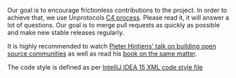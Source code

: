 Our goal is to encourage frictionless contributions to the project. In order to achieve that, we use Unprotocols [C4 process](http://rfc.unprotocols.org/1/). Please read it, it will answer a lot of questions. Our goal is to merge pull requests as quickly as possible and make new stable releases regularly.

It is highly recommended to watch [Pieter Hintjens' talk on building open source communities](https://www.youtube.com/watch?v=uzxcILudFWM) as well as read his [book
on the same matter](https://www.gitbook.com/book/hintjens/social-architecture/details).

The code style is defined as per [IntelliJ IDEA 15 XML code style file](es4j-intellij-code-style.xml)
